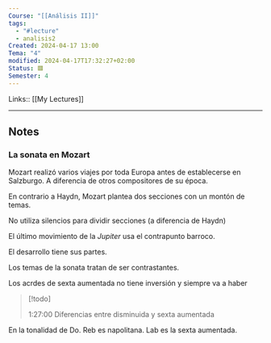 ```yaml
---
Course: "[[Análisis II]]"
tags:
  - "#lecture"
  - analisis2
Created: 2024-04-17 13:00
Tema: "4"
modified: 2024-04-17T17:32:27+02:00
Status: 🟥
Semester: 4
---
```

Links:: [[My Lectures]]
___

## Notes

### La sonata en Mozart

Mozart realizó varios viajes por toda Europa antes de establecerse en Salzburgo. A diferencia de otros compositores de su época.

En contrario a Haydn, Mozart plantea dos secciones con un montón de temas. 

No utiliza silencios para dividir secciones (a diferencia de Haydn)

El último movimiento de la *Jupiter* usa el contrapunto barroco.

El desarrollo tiene sus partes.

Los temas de la sonata tratan de ser contrastantes.

Los acrdes de sexta aumentada no tiene inversión y siempre va a haber 

> [!todo]
> 
> 1:27:00 Diferencias entre disminuida y sexta aumentada

En la tonalidad de Do. Reb es napolitana. Lab es la sexta aumentada.






